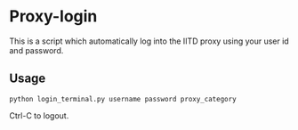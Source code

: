 Proxy-login
===========

This is a script which automatically log into the IITD proxy using your user id and password.


## Usage

`python login_terminal.py username password proxy_category`

Ctrl-C to logout.



